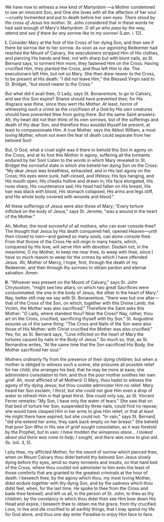 
We have now to witness a new kind of Martyrdom —a Mother condemned to see an innocent Son, and One she loves with all the affection of her soul—cruelly tormented and put to death before her own eyes. *There stood by the cross of Jesus his mother.* St. John considered that in these words he had said enough of Mary\'s Martyrdom. *O all ye who pass by the way, attend and see if there be any sorrow like to my sorrow!* (Lam. i. 12).

**I\.** Consider Mary at the foot of the Cross of her dying Son, and then see if there be sorrow like to her sorrow. As soon as our agonizing Redeemer had reached the Mount of Calvary, the executioners stripped Him of His clothes, and piercing His hands and feet, not with sharp but with blunt nails, as St. Bernard says, to torment Him more, they fastened Him on the Cross. Having crucified Him, they planted the Cross, and thus left Him to die. The executioners left Him, but not so Mary. She then drew nearer to the Cross, to be present at His death: \"I did not leave Him,\" the Blessed Virgin said to St. Bridget, \"but stood nearer to the Cross.\"

But what did it avail thee, O Lady, says St. Bonaventure, to go to Calvary, and see this Son expire? Shame should have prevented thee; for His disgrace was thine, since thou wert His Mother. At least, horror of witnessing such a crime as the crucifixion of a God by His own creatures should have prevented thee from going there. But the same Saint answers: Ah, thy heart did not then think of its own sorrows, but of the sufferings and death of thy dear Son, and therefore thou wouldst thyself be present, at least to compassionate Him. A true Mother, says the Abbot William, a most loving Mother, whom not even the fear of death could separate from her beloved Son!

But, O God, what a cruel sight was it there to behold this Son in agony on the Cross, and at its foot this Mother in agony, suffering all the torments endured by her Son! Listen to the words in which Mary revealed to St. Bridget the sorrowful state in which she beheld her dying Son on the Cross: \"My dear Jesus was breathless, exhausted, and in His last agony on the Cross; His eyes were sunk, half-closed, and lifeless; His lips hanging, and His mouth open; His cheeks hollow and drawn in; His face elongated, His nose sharp, His countenance sad; His head had fallen on His breast, His hair was black with blood, His stomach collapsed, His arms and legs stiff, and His whole body covered with wounds and blood.\"

All these sufferings of Jesus were also those of Mary; \"Every torture inflicted on the body of Jesus,\" says St. Jerome, \"was a wound in the heart of the Mother.\"

Ah, Mother, the most sorrowful of all mothers, who can ever console thee? The thought that Jesus by His death conquered hell, opened Heaven—until then closed to men—and gained so many souls, can alone console thee. From that throne of the Cross He will reign in many hearts, which, conquered by His love, will serve Him with devotion. Disdain not, in the meantime, O my Mother, to keep me near thee, to weep with thee, since I have so much reason to weep for the crimes by which I have offended Jesus. Ah, Mother of Mercy, I hope, first, through the death of my Redeemer, and then through thy sorrows to obtain pardon and eternal salvation. Amen.

**II\.** \"Whoever was present on the Mount of Calvary,\" says St. John Chrysostom, \"might see two altars, on which two great Sacrifices were consummated; the one in the body of Jesus, the other in the heart of Mary.\" Nay, better still may we say with St. Bonaventure, \"there was but one altar—that of the Cross of the Son, on which, together with this Divine Lamb, the Victim, the Mother was also sacrificed.\" Therefore the Saint asks this Mother: \"O Lady, where standest thou? Near the Cross? Nay, rather, thou art on the Cross, crucified, sacrificing thyself with thy Son.\" St. Augustine assures us of the same thing: \"The Cross and Nails of the Son were also those of His Mother; with Christ crucified the Mother was also crucified.\" Yes; for, as St. Bernard says, \"Love inflicted on the heart of Mary the tortures caused by nails in the Body of Jesus.\" So much so, that, as St. Bernardine writes, \"At the same time that the Son sacrificed His Body, the Mother sacrificed her soul.\"

Mothers ordinarily fly from the presence of their dying children; but when a mother is obliged to witness such a scene, she procures all possible relief for her child; she arranges his bed, that he may be more at ease; she administers consolation to him; and thus the poor mother soothes her own grief. Ah, most afflicted of all Mothers! O Mary, thou hadst to witness the agony of thy dying Jesus; but thou couldst administer Him no relief. Mary heard her Son exclaim, *I thirst*, but she could not give Him even a drop of water to refresh Him in that great thirst. She could only say, as St. Vincent Ferrer remarks: \"My Son, I have only the water of tears.\" She saw that on that bed of torture her Son, suspended by three nails, could find no repose; she would have clasped Him in her arms to give Him relief, or that at least He might there have expired; but she could not. \"In vain,\" says St. Bernard, \"did she extend her arms; they sank back empty on her breast.\" She beheld that poor Son Who in His sea of grief sought consolation, as it was foretold by the Prophet, but in vain: *I have trodden the winepress alone\... I looked about and there was none to help; I sought, and there was none to give aid.* (Is. lxiii. 3, 5).

I pity thee, my afflicted Mother, for the sword of sorrow which pierced thee, when on Mount Calvary thou didst behold thy beloved Son Jesus slowly dying before thy eyes, amid so many torments and insults, on that hard bed of the Cross, where thou couldst not administer to him even the least of those comforts that are granted to the greatest criminals at the hour of death. I beseech thee, by the agony which thou, my most loving Mother, didst endure together with thy dying Son, and by the sadness which thou didst feel, when, for the last time, He spoke to thee from the Cross and bade thee farewell, and left us all, in the person of St. John, to thee as thy children; by the constancy in which thou didst then see Him bow down His Head and expire, I beseech thee to obtain me the grace, from thy crucified Love, to live and die crucified to all earthly things, that I may spend my life for God alone, and thus one day enter Paradise to enjoy Him face to face.

